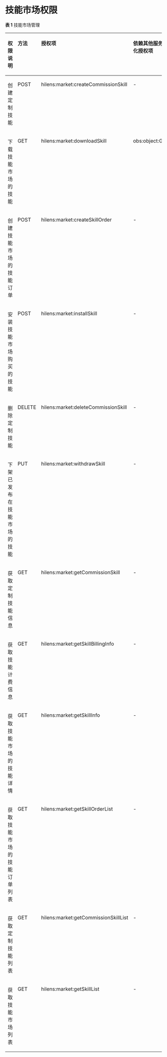# 技能市场权限<a name="hilens_02_0074"></a>

**表 1**  技能市场管理

<a name="table450661024718"></a>
<table><thead align="left"><tr id="row15506161004710"><th class="cellrowborder" valign="top" width="25%" id="mcps1.2.5.1.1"><p id="p2506101044714"><a name="p2506101044714"></a><a name="p2506101044714"></a>权限说明</p>
</th>
<th class="cellrowborder" valign="top" width="25%" id="mcps1.2.5.1.2"><p id="p3506181014474"><a name="p3506181014474"></a><a name="p3506181014474"></a>方法</p>
</th>
<th class="cellrowborder" valign="top" width="25%" id="mcps1.2.5.1.3"><p id="p15061010194719"><a name="p15061010194719"></a><a name="p15061010194719"></a>授权项</p>
</th>
<th class="cellrowborder" valign="top" width="25%" id="mcps1.2.5.1.4"><p id="p12506171094716"><a name="p12506171094716"></a><a name="p12506171094716"></a>依赖其他服务的最小化授权项</p>
</th>
</tr>
</thead>
<tbody><tr id="row2050614102471"><td class="cellrowborder" valign="top" width="25%" headers="mcps1.2.5.1.1 "><p id="p75061010124711"><a name="p75061010124711"></a><a name="p75061010124711"></a>创建定制技能</p>
</td>
<td class="cellrowborder" valign="top" width="25%" headers="mcps1.2.5.1.2 "><p id="p9506910144713"><a name="p9506910144713"></a><a name="p9506910144713"></a>POST</p>
</td>
<td class="cellrowborder" valign="top" width="25%" headers="mcps1.2.5.1.3 "><p id="p1250611105479"><a name="p1250611105479"></a><a name="p1250611105479"></a>hilens:market:createCommissionSkill</p>
</td>
<td class="cellrowborder" valign="top" width="25%" headers="mcps1.2.5.1.4 "><p id="p6506210194713"><a name="p6506210194713"></a><a name="p6506210194713"></a>-</p>
</td>
</tr>
<tr id="row19506910194717"><td class="cellrowborder" valign="top" width="25%" headers="mcps1.2.5.1.1 "><p id="p450681054711"><a name="p450681054711"></a><a name="p450681054711"></a>下载技能市场的技能</p>
</td>
<td class="cellrowborder" valign="top" width="25%" headers="mcps1.2.5.1.2 "><p id="p1150615100477"><a name="p1150615100477"></a><a name="p1150615100477"></a>GET</p>
</td>
<td class="cellrowborder" valign="top" width="25%" headers="mcps1.2.5.1.3 "><p id="p135061010204719"><a name="p135061010204719"></a><a name="p135061010204719"></a>hilens:market:downloadSkill</p>
</td>
<td class="cellrowborder" valign="top" width="25%" headers="mcps1.2.5.1.4 "><p id="p1350615109470"><a name="p1350615109470"></a><a name="p1350615109470"></a>obs:object:GetObject</p>
</td>
</tr>
<tr id="row847816117143"><td class="cellrowborder" valign="top" width="25%" headers="mcps1.2.5.1.1 "><p id="p6478101111143"><a name="p6478101111143"></a><a name="p6478101111143"></a>创建技能市场的技能订单</p>
</td>
<td class="cellrowborder" valign="top" width="25%" headers="mcps1.2.5.1.2 "><p id="p12478151121412"><a name="p12478151121412"></a><a name="p12478151121412"></a>POST</p>
</td>
<td class="cellrowborder" valign="top" width="25%" headers="mcps1.2.5.1.3 "><p id="p1947818112142"><a name="p1947818112142"></a><a name="p1947818112142"></a>hilens:market:createSkillOrder</p>
</td>
<td class="cellrowborder" valign="top" width="25%" headers="mcps1.2.5.1.4 "><p id="p114781211171411"><a name="p114781211171411"></a><a name="p114781211171411"></a>-</p>
</td>
</tr>
<tr id="row14712155191518"><td class="cellrowborder" valign="top" width="25%" headers="mcps1.2.5.1.1 "><p id="p187121157158"><a name="p187121157158"></a><a name="p187121157158"></a>安装技能市场购买的技能</p>
</td>
<td class="cellrowborder" valign="top" width="25%" headers="mcps1.2.5.1.2 "><p id="p1571219531511"><a name="p1571219531511"></a><a name="p1571219531511"></a>POST</p>
</td>
<td class="cellrowborder" valign="top" width="25%" headers="mcps1.2.5.1.3 "><p id="p1271214511153"><a name="p1271214511153"></a><a name="p1271214511153"></a>hilens:market:installSkill</p>
</td>
<td class="cellrowborder" valign="top" width="25%" headers="mcps1.2.5.1.4 "><p id="p971217512156"><a name="p971217512156"></a><a name="p971217512156"></a>-</p>
</td>
</tr>
<tr id="row96881559228"><td class="cellrowborder" valign="top" width="25%" headers="mcps1.2.5.1.1 "><p id="p168845517224"><a name="p168845517224"></a><a name="p168845517224"></a>删除定制技能</p>
</td>
<td class="cellrowborder" valign="top" width="25%" headers="mcps1.2.5.1.2 "><p id="p17688115542219"><a name="p17688115542219"></a><a name="p17688115542219"></a>DELETE</p>
</td>
<td class="cellrowborder" valign="top" width="25%" headers="mcps1.2.5.1.3 "><p id="p1068825518228"><a name="p1068825518228"></a><a name="p1068825518228"></a>hilens:market:deleteCommissionSkill</p>
</td>
<td class="cellrowborder" valign="top" width="25%" headers="mcps1.2.5.1.4 "><p id="p15688155511223"><a name="p15688155511223"></a><a name="p15688155511223"></a>-</p>
</td>
</tr>
<tr id="row11269807236"><td class="cellrowborder" valign="top" width="25%" headers="mcps1.2.5.1.1 "><p id="p13269006231"><a name="p13269006231"></a><a name="p13269006231"></a>下架已发布在技能市场的技能</p>
</td>
<td class="cellrowborder" valign="top" width="25%" headers="mcps1.2.5.1.2 "><p id="p1326914042316"><a name="p1326914042316"></a><a name="p1326914042316"></a>PUT</p>
</td>
<td class="cellrowborder" valign="top" width="25%" headers="mcps1.2.5.1.3 "><p id="p10269408233"><a name="p10269408233"></a><a name="p10269408233"></a>hilens:market:withdrawSkill</p>
</td>
<td class="cellrowborder" valign="top" width="25%" headers="mcps1.2.5.1.4 "><p id="p1126911002311"><a name="p1126911002311"></a><a name="p1126911002311"></a>-</p>
</td>
</tr>
<tr id="row207668579229"><td class="cellrowborder" valign="top" width="25%" headers="mcps1.2.5.1.1 "><p id="p1876695717229"><a name="p1876695717229"></a><a name="p1876695717229"></a>获取定制技能信息</p>
</td>
<td class="cellrowborder" valign="top" width="25%" headers="mcps1.2.5.1.2 "><p id="p27661457172211"><a name="p27661457172211"></a><a name="p27661457172211"></a>GET</p>
</td>
<td class="cellrowborder" valign="top" width="25%" headers="mcps1.2.5.1.3 "><p id="p8766457182215"><a name="p8766457182215"></a><a name="p8766457182215"></a>hilens:market:getCommissionSkill</p>
</td>
<td class="cellrowborder" valign="top" width="25%" headers="mcps1.2.5.1.4 "><p id="p1276605712213"><a name="p1276605712213"></a><a name="p1276605712213"></a>-</p>
</td>
</tr>
<tr id="row1757673617397"><td class="cellrowborder" valign="top" width="25%" headers="mcps1.2.5.1.1 "><p id="p157653643910"><a name="p157653643910"></a><a name="p157653643910"></a>获取技能计费信息</p>
</td>
<td class="cellrowborder" valign="top" width="25%" headers="mcps1.2.5.1.2 "><p id="p13576113653913"><a name="p13576113653913"></a><a name="p13576113653913"></a>GET</p>
</td>
<td class="cellrowborder" valign="top" width="25%" headers="mcps1.2.5.1.3 "><p id="p0576193620397"><a name="p0576193620397"></a><a name="p0576193620397"></a>hilens:market:getSkillBillingInfo</p>
</td>
<td class="cellrowborder" valign="top" width="25%" headers="mcps1.2.5.1.4 "><p id="p757613612398"><a name="p757613612398"></a><a name="p757613612398"></a>-</p>
</td>
</tr>
<tr id="row337474314118"><td class="cellrowborder" valign="top" width="25%" headers="mcps1.2.5.1.1 "><p id="p1037417434415"><a name="p1037417434415"></a><a name="p1037417434415"></a>获取技能市场的技能详情</p>
</td>
<td class="cellrowborder" valign="top" width="25%" headers="mcps1.2.5.1.2 "><p id="p1237419436412"><a name="p1237419436412"></a><a name="p1237419436412"></a>GET</p>
</td>
<td class="cellrowborder" valign="top" width="25%" headers="mcps1.2.5.1.3 "><p id="p9374243124113"><a name="p9374243124113"></a><a name="p9374243124113"></a>hilens:market:getSkillInfo</p>
</td>
<td class="cellrowborder" valign="top" width="25%" headers="mcps1.2.5.1.4 "><p id="p73741432411"><a name="p73741432411"></a><a name="p73741432411"></a>-</p>
</td>
</tr>
<tr id="row1271162145210"><td class="cellrowborder" valign="top" width="25%" headers="mcps1.2.5.1.1 "><p id="p1571922523"><a name="p1571922523"></a><a name="p1571922523"></a>获取技能市场的技能订单列表</p>
</td>
<td class="cellrowborder" valign="top" width="25%" headers="mcps1.2.5.1.2 "><p id="p1771192125215"><a name="p1771192125215"></a><a name="p1771192125215"></a>GET</p>
</td>
<td class="cellrowborder" valign="top" width="25%" headers="mcps1.2.5.1.3 "><p id="p107152145216"><a name="p107152145216"></a><a name="p107152145216"></a>hilens:market:getSkillOrderList</p>
</td>
<td class="cellrowborder" valign="top" width="25%" headers="mcps1.2.5.1.4 "><p id="p9710214527"><a name="p9710214527"></a><a name="p9710214527"></a>-</p>
</td>
</tr>
<tr id="row1846662620570"><td class="cellrowborder" valign="top" width="25%" headers="mcps1.2.5.1.1 "><p id="p3467102610572"><a name="p3467102610572"></a><a name="p3467102610572"></a>获取定制技能列表</p>
</td>
<td class="cellrowborder" valign="top" width="25%" headers="mcps1.2.5.1.2 "><p id="p1446762612571"><a name="p1446762612571"></a><a name="p1446762612571"></a>GET</p>
</td>
<td class="cellrowborder" valign="top" width="25%" headers="mcps1.2.5.1.3 "><p id="p11467162612579"><a name="p11467162612579"></a><a name="p11467162612579"></a>hilens:market:getCommissionSkillList</p>
</td>
<td class="cellrowborder" valign="top" width="25%" headers="mcps1.2.5.1.4 "><p id="p14467132695719"><a name="p14467132695719"></a><a name="p14467132695719"></a>-</p>
</td>
</tr>
<tr id="row0243192509"><td class="cellrowborder" valign="top" width="25%" headers="mcps1.2.5.1.1 "><p id="p7243192506"><a name="p7243192506"></a><a name="p7243192506"></a>获取技能市场列表</p>
</td>
<td class="cellrowborder" valign="top" width="25%" headers="mcps1.2.5.1.2 "><p id="p22431022011"><a name="p22431022011"></a><a name="p22431022011"></a>GET</p>
</td>
<td class="cellrowborder" valign="top" width="25%" headers="mcps1.2.5.1.3 "><p id="p122431721409"><a name="p122431721409"></a><a name="p122431721409"></a>hilens:market:getSkillList</p>
</td>
<td class="cellrowborder" valign="top" width="25%" headers="mcps1.2.5.1.4 "><p id="p32431325015"><a name="p32431325015"></a><a name="p32431325015"></a>-</p>
</td>
</tr>
</tbody>
</table>

